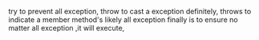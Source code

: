 try to prevent all exception,
throw to cast a exception definitely,
throws to indicate a member method's likely all exception
finally is to ensure no matter all exception ,it will execute,